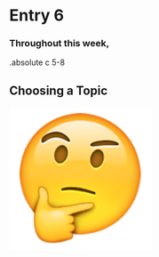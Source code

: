 # Entry 6
### Throughout this week, 

 .absolute c  5-8

## Choosing a Topic



<img src="../face.png"/>
 
